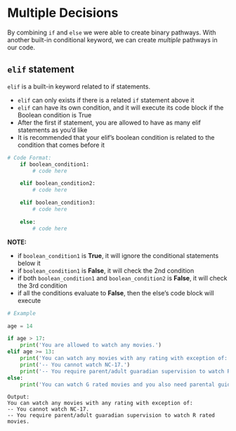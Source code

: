 # Multiple Decisions

By combining `if` and `else` we were able to create binary pathways. With another built-in conditional keyword, we can create _multiple_ pathways in our code.

## `elif` statement <a href="#elif-statement" id="elif-statement"></a>

`elif` is a built-in keyword related to if statements.

* `elif` can only exists if there is a related `if` statement above it
* `elif` can have its own condition, and it will execute its code block if the Boolean condition is True
* After the first if statement, you are allowed to have as many elif statements as you’d like
* It is recommended that your elif’s boolean condition is related to the condition that comes before it

```python
# Code Format:
    if boolean_condition1:
        # code here

    elif boolean_condition2:
        # code here

    elif boolean_condition3:
        # code here

    else:
        # code here
```

**NOTE:**

* if `boolean_condition1` is **True**, it will ignore the conditional statements below it
* if `boolean_condition1` is **False**, it will check the 2nd condition
* if both `boolean_condition1` and `boolean_condition2` is **False**, it will check the 3rd condition
* if all the conditions evaluate to **False**, then the else’s code block will execute

```python
# Example

age = 14

if age > 17:
    print('You are allowed to watch any movies.')
elif age >= 13:
    print('You can watch any movies with any rating with exception of:')
    print('-- You cannot watch NC-17.')
    print('-- You require parent/adult guaradian supervision to watch R rated movies.')
else:
    print('You can watch G rated movies and you also need parental guidance for PG and PG-13 rated movies.')
```

```
Output:
You can watch any movies with any rating with exception of:
-- You cannot watch NC-17.
-- You require parent/adult guaradian supervision to watch R rated movies.
```
